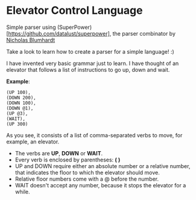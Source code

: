 # Elevator Control Language
Simple parser using (SuperPower)[https://github.com/datalust/superpower], the parser combinator by [Nicholas Blumhardt](https://twitter.com/nblumhardt)

Take a look to learn how to create a parser for a simple language! :)

I have invented very basic grammar just to learn. I have thought of an elevator that follows a list of instructions to go up, down and wait.

**Example**:

```
(UP 100),
(DOWN 200),
(DOWN 100),
(DOWN @1),
(UP @3),
(WAIT),
(UP 300)
```

As you see, it consists of a list of comma-separated verbs to move, for example, an elevator.

- The verbs are **UP**, **DOWN** or **WAIT**.
- Every verb is enclosed by parentheses: **( )**
- UP and DOWN require either an absolute number or a relative number, that indicates the floor to which the elevator should move. 
- Relative floor numbers come with a @ before the number.
- WAIT doesn't accept any number, because it stops the elevator for a while.
